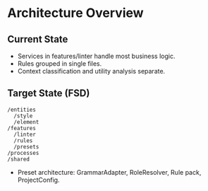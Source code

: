 # Architecture Overview

## Current State
- Services in features/linter handle most business logic.
- Rules grouped in single files.
- Context classification and utility analysis separate.

## Target State (FSD)
```plaintext
/entities
  /style
  /element
/features
  /linter
  /rules
  /presets
/processes
/shared
```
- Preset architecture: GrammarAdapter, RoleResolver, Rule pack, ProjectConfig.

